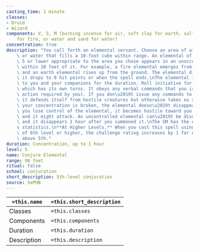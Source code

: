 ```yaml
---
casting_time: 1 minute
classes:
- Druid
- Wizard
components: V, S, M (burning incense for air, soft clay for earth, sulfur and phosphorus
    for fire, or water and sand for water)
concentration: true
description: "You call forth an elemental servant. Choose an area of air, earth, fire,\
    \ or water that fills a 10-foot cube within range. An elemental of challenge rating\
    \ 5 or lower appropriate to the area you chose appears in an unoccupied space\
    \ within 10 feet of it. For example, a fire elemental emerges from a bonfire,\
    \ and an earth elemental rises up from the ground. The elemental disappears when\
    \ it drops to 0 hit points or when the spell ends.\nThe elemental is friendly\
    \ to you and your companions for the duration. Roll initiative for the elemental,\
    \ which has its own turns. It obeys any verbal commands that you issue to it (no\
    \ action required by you). If you don\u2019t issue any commands to the elemental,\
    \ it defends itself from hostile creatures but otherwise takes no actions.\nIf\
    \ your concentration is broken, the elemental doesn\u2019t disappear. Instead,\
    \ you lose control of the elemental, it becomes hostile toward you and your companions,\
    \ and it might attack. An uncontrolled elemental can\u2019t be dismissed by you,\
    \ and it disappears 1 hour after you summoned it.\nThe GM has the elemental\u2019\
    s statistics.\n**At Higher Levels.** When you cast this spell using a spell slot\
    \ of 6th level or higher, the challenge rating increases by 1 for each slot level\
    \ above 5th."
duration: Concentration, up to 1 hour
level: 5
name: Conjure Elemental
range: 90 feet
ritual: false
school: conjuration
short_description: 5th-level conjuration
source: 5ePHB
---
```


| `=this.name` | `=this.short_description` |
| ------------ | ------------------------- |
| Classes      | `=this.classes`           |
| Components   | `=this.components`        |
| Duration     | `=this.duration`          |
| Description  | `=this.description`       |